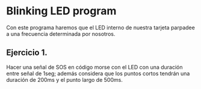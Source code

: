 # Blinking LED program

Con este programa haremos que el LED interno de nuestra tarjeta parpadee a una frecuencia determinada por nosotros.

## Ejercicio 1. 

Hacer una señal de SOS en código morse con el LED con una duración entre señal de 1seg; además considera que los puntos cortos tendrán una duración de 200ms y el punto largo de 500ms.